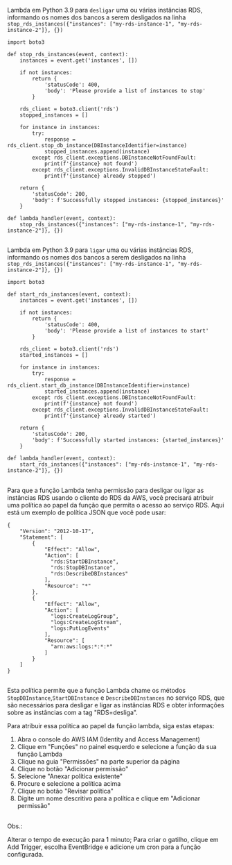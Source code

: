 Lambda em Python 3.9 para `desligar` uma ou várias instâncias RDS, informando os nomes dos bancos a serem desligados na linha `stop_rds_instances({"instances": ["my-rds-instance-1", "my-rds-instance-2"]}, {})`

```
import boto3

def stop_rds_instances(event, context):
    instances = event.get('instances', [])

    if not instances:
        return {
            'statusCode': 400,
            'body': 'Please provide a list of instances to stop'
        }

    rds_client = boto3.client('rds')
    stopped_instances = []

    for instance in instances:
        try:
            response = rds_client.stop_db_instance(DBInstanceIdentifier=instance)
            stopped_instances.append(instance)
        except rds_client.exceptions.DBInstanceNotFoundFault:
            print(f'{instance} not found')
        except rds_client.exceptions.InvalidDBInstanceStateFault:
            print(f'{instance} already stopped')

    return {
        'statusCode': 200,
        'body': f'Successfully stopped instances: {stopped_instances}'
    }

def lambda_handler(event, context):
    stop_rds_instances({"instances": ["my-rds-instance-1", "my-rds-instance-2"]}, {})

```

##
Lambda em Python 3.9 para `ligar` uma ou várias instâncias RDS, informando os nomes dos bancos a serem desligados na linha `stop_rds_instances({"instances": ["my-rds-instance-1", "my-rds-instance-2"]}, {})`


```
import boto3

def start_rds_instances(event, context):
    instances = event.get('instances', [])

    if not instances:
        return {
            'statusCode': 400,
            'body': 'Please provide a list of instances to start'
        }

    rds_client = boto3.client('rds')
    started_instances = []

    for instance in instances:
        try:
            response = rds_client.start_db_instance(DBInstanceIdentifier=instance)
            started_instances.append(instance)
        except rds_client.exceptions.DBInstanceNotFoundFault:
            print(f'{instance} not found')
        except rds_client.exceptions.InvalidDBInstanceStateFault:
            print(f'{instance} already started')

    return {
        'statusCode': 200,
        'body': f'Successfully started instances: {started_instances}'
    }

def lambda_handler(event, context):
    start_rds_instances({"instances": ["my-rds-instance-1", "my-rds-instance-2"]}, {})
```

##
Para que a função Lambda tenha permissão para desligar ou ligar as instâncias RDS usando o cliente do RDS da AWS, você precisará atribuir uma política ao papel da função que permita o acesso ao serviço RDS. Aqui está um exemplo de política JSON que você pode usar:

```
{
    "Version": "2012-10-17",
    "Statement": [
        {
            "Effect": "Allow",
            "Action": [
              "rds:StartDBInstance",
              "rds:StopDBInstance",
              "rds:DescribeDBInstances"
            ],
            "Resource": "*"
        },
        {
            "Effect": "Allow",
            "Action": [
              "logs:CreateLogGroup",
              "logs:CreateLogStream",
              "logs:PutLogEvents"
            ],
            "Resource": [
              "arn:aws:logs:*:*:*"
            ]
        }
    ]
}
```

##
Esta política permite que a função Lambda chame os métodos `StopDBInstance`,`StartDBInstance` e `DescribeDBInstances` no serviço RDS, que são necessários para desligar e ligar as instâncias RDS e obter informações sobre as instâncias com a tag "RDS=desliga".

Para atribuir essa política ao papel da função lambda, siga estas etapas:

1. Abra o console do AWS IAM (Identity and Access Management)
2. Clique em "Funções" no painel esquerdo e selecione a função da sua função Lambda
3. Clique na guia "Permissões" na parte superior da página
4. Clique no botão "Adicionar permissão"
5. Selecione "Anexar política existente"
6. Procure e selecione a política acima
7. Clique no botão "Revisar política"
8. Digite um nome descritivo para a política e clique em "Adicionar permissão"

##
Obs.:<p>
Alterar o tempo de execução para 1 minuto;
Para criar o gatilho, clique em Add Trigger, escolha EventBridge e adicione um cron para a função configurada.
